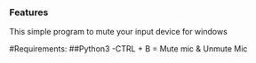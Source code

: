 ### Features
This simple program to mute your input device for windows

#Requirements:
##Python3
-CTRL + B = Mute mic & Unmute Mic 
